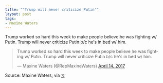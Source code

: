 ```yaml
---
title: "'Trump will never criticize Putin'"
layout: post
tags:
- Maxine Waters
---
```


Trump worked so hard this week to make people believe he was fighting w/ Putin. Trump will never criticize Putin b/c he's in bed w/ him.

<blockquote class="twitter-tweet"><p lang="en" dir="ltr">Trump worked so hard this week to make people believe he was fighting w/ Putin. Trump will never criticize Putin b/c he's in bed w/ him.</p>&mdash; Maxine Waters (@RepMaxineWaters) <a href="https://twitter.com/RepMaxineWaters/status/852855692990062592?ref_src=twsrc%5Etfw">April 14, 2017</a></blockquote> <script async src="https://platform.twitter.com/widgets.js" charset="utf-8"></script>

Source: Maxine Waters, via [&#x1D54F;](https://x.com)
